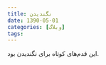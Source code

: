 ```yaml
---
title: نگندیدن
date: 1390-05-01
categories: [وبلاگ]
tags:
---
```


این قدم‌های کوتاه برای نگندیدن بود.
